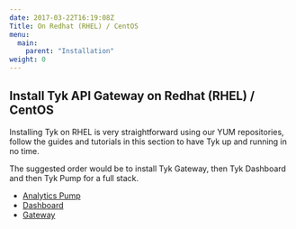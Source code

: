 ```yaml
---
date: 2017-03-22T16:19:08Z
Title: On Redhat (RHEL) / CentOS
menu:
  main:
    parent: "Installation"
weight: 0 
---
```


## Install Tyk API Gateway on Redhat (RHEL) / CentOS

Installing Tyk on RHEL is very straightforward using our YUM repositories, follow the guides and tutorials in this section to have Tyk up and running in no time.

The suggested order would be to install Tyk Gateway, then Tyk Dashboard and then Tyk Pump for a full stack.

* [Analytics Pump][1]
* [Dashboard][2]
* [Gateway][3]

[1]: /docs/get-started/with-tyk-on-premise/installation/redhat-rhel-centos/analytics-pump
[2]: /docs/get-started/with-tyk-on-premise/installation/redhat-rhel-centos/dashboard
[3]: /docs/get-started/with-tyk-on-premise/installation/redhat-rhel-centos/gateway